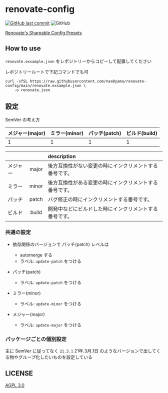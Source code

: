 # renovate-config

[![GitHub last commit](https://img.shields.io/github/last-commit/naa0yama/renovate-config.svg)](https://github.com/naa0yama/renovate-config)
![GitHub](https://img.shields.io/github/license/naa0yama/renovate-config)

[Renovate's Shareable Config Presets](https://docs.renovatebot.com/config-presets/)

## How to use

`renovate.exsample.json` をレポジトリーからコピーして配置してください

レポジトリールートで下記コマンドでも可

```shell
curl -sfSL https://raw.githubusercontent.com/naa0yama/renovate-config/main/renovate.exsample.json \
    -o renovate.json

```

## 設定

SemVer の考え方

| メジャー(major) | ミラー(minor) | パッチ(patch) | ビルド(build) |
| :-------------- | :------------ | :------------ | :------------ |
| 1               | 1             | 1             | 1             |


|          |       | description                                            |
| :------- | :---: | :----------------------------------------------------- |
| メジャー | major | 後方互換性がない変更の時にインクリメントする番号です。 |
| ミラー   | minor | 後方互換性がある変更の時にインクリメントする番号です。 |
| パッチ   | patch | バグ修正の時にインクリメントする番号です。             |
| ビルド   | build | 開発中などにビルドした時にインクリメントする番号です。 |


### 共通の設定

* 依存関係のバージョンで パッチ(patch) レベルは
    * automerge する
    * ラベル: `update-patch` をつける

* パッチ(patch)
    * ラベル: `update-patch` をつける
* ミラー(minor)
    * ラベル: `update-minor` をつける
* メジャー(major)
    * ラベル: `update-major` をつける

### パッケージごとの個別設定

主に SemVer に従ってなく `21.3.1` 21年.3月.1日 のようなバージョンで出してくる物やグループ化したいものを設定している


## LICENSE

[AGPL 3.0](LICENSE)
